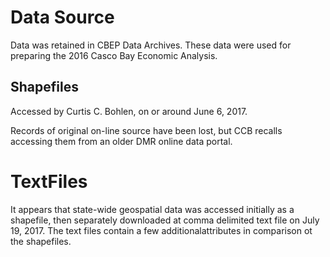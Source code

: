# Data Source

Data was retained in CBEP Data Archives. These data were used for  preparing 
the 2016 Casco Bay Economic Analysis.

## Shapefiles
Accessed by Curtis C. Bohlen, on or around June 6, 2017.

Records of original on-line source have been lost, but CCB recalls accessing them 
from an older DMR online data portal.  

# TextFiles
It appears that state-wide geospatial data was accessed initially as a shapefile, then 
separately downloaded at comma delimited text file on July 19, 2017.  The text files
contain a few additionalattributes in comparison ot the shapefiles.

